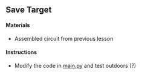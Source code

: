 ## Save Target

#### Materials
 - Assembled circuit from previous lesson

#### Instructions
 - Modify the code in [main.py](https://github.com/jgrissom/iot-gps/commit/abb687d5f793ee040f8983c3589f2fb7174b291b) and test outdoors (?)
